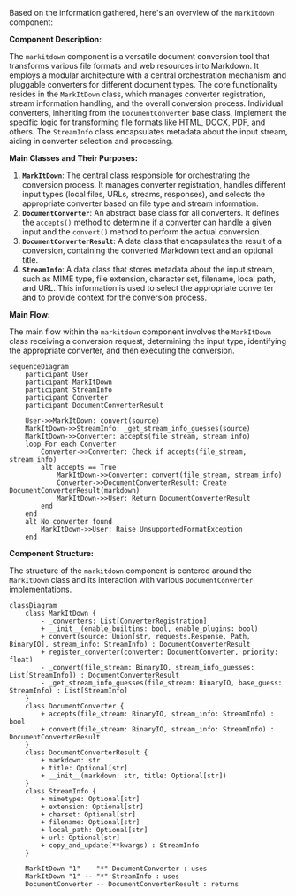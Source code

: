 Based on the information gathered, here's an overview of the `markitdown` component:

**Component Description:**

The `markitdown` component is a versatile document conversion tool that transforms various file formats and web resources into Markdown. It employs a modular architecture with a central orchestration mechanism and pluggable converters for different document types. The core functionality resides in the `MarkItDown` class, which manages converter registration, stream information handling, and the overall conversion process. Individual converters, inheriting from the `DocumentConverter` base class, implement the specific logic for transforming file formats like HTML, DOCX, PDF, and others. The `StreamInfo` class encapsulates metadata about the input stream, aiding in converter selection and processing.

**Main Classes and Their Purposes:**

1.  **`MarkItDown`**: The central class responsible for orchestrating the conversion process. It manages converter registration, handles different input types (local files, URLs, streams, responses), and selects the appropriate converter based on file type and stream information.
2.  **`DocumentConverter`**: An abstract base class for all converters. It defines the `accepts()` method to determine if a converter can handle a given input and the `convert()` method to perform the actual conversion.
3.  **`DocumentConverterResult`**: A data class that encapsulates the result of a conversion, containing the converted Markdown text and an optional title.
4.  **`StreamInfo`**: A data class that stores metadata about the input stream, such as MIME type, file extension, character set, filename, local path, and URL. This information is used to select the appropriate converter and to provide context for the conversion process.

**Main Flow:**

The main flow within the `markitdown` component involves the `MarkItDown` class receiving a conversion request, determining the input type, identifying the appropriate converter, and then executing the conversion.

```mermaid
sequenceDiagram
    participant User
    participant MarkItDown
    participant StreamInfo
    participant Converter
    participant DocumentConverterResult

    User->>MarkItDown: convert(source)
    MarkItDown->>StreamInfo: _get_stream_info_guesses(source)
    MarkItDown->>Converter: accepts(file_stream, stream_info)
    loop For each Converter
        Converter->>Converter: Check if accepts(file_stream, stream_info)
        alt accepts == True
            MarkItDown->>Converter: convert(file_stream, stream_info)
            Converter->>DocumentConverterResult: Create DocumentConverterResult(markdown)
            MarkItDown->>User: Return DocumentConverterResult
        end
    end
    alt No converter found
        MarkItDown->>User: Raise UnsupportedFormatException
    end
```

**Component Structure:**

The structure of the `markitdown` component is centered around the `MarkItDown` class and its interaction with various `DocumentConverter` implementations.

```mermaid
classDiagram
    class MarkItDown {
        - _converters: List[ConverterRegistration]
        + __init__(enable_builtins: bool, enable_plugins: bool)
        + convert(source: Union[str, requests.Response, Path, BinaryIO], stream_info: StreamInfo) : DocumentConverterResult
        + register_converter(converter: DocumentConverter, priority: float)
        - _convert(file_stream: BinaryIO, stream_info_guesses: List[StreamInfo]) : DocumentConverterResult
        - _get_stream_info_guesses(file_stream: BinaryIO, base_guess: StreamInfo) : List[StreamInfo]
    }
    class DocumentConverter {
        + accepts(file_stream: BinaryIO, stream_info: StreamInfo) : bool
        + convert(file_stream: BinaryIO, stream_info: StreamInfo) : DocumentConverterResult
    }
    class DocumentConverterResult {
        + markdown: str
        + title: Optional[str]
        + __init__(markdown: str, title: Optional[str])
    }
    class StreamInfo {
        + mimetype: Optional[str]
        + extension: Optional[str]
        + charset: Optional[str]
        + filename: Optional[str]
        + local_path: Optional[str]
        + url: Optional[str]
        + copy_and_update(**kwargs) : StreamInfo
    }

    MarkItDown "1" -- "*" DocumentConverter : uses
    MarkItDown "1" -- "*" StreamInfo : uses
    DocumentConverter -- DocumentConverterResult : returns
```